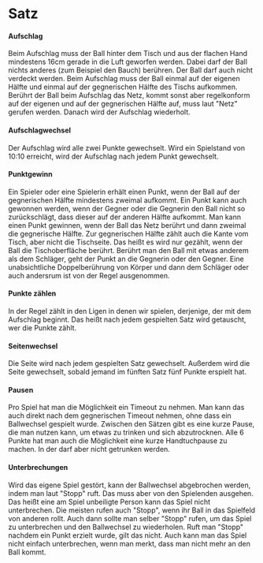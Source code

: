 # Satz

#### Aufschlag
Beim Aufschlag muss der Ball hinter dem Tisch und aus der flachen Hand mindestens 16cm gerade in die Luft geworfen werden. Dabei darf der Ball nichts anderes (zum Beispiel den Bauch) berühren. Der Ball darf auch nicht verdeckt werden. Beim Aufschlag muss der Ball einmal auf der eigenen Hälfte und einmal auf der gegnerischen Hälfte des Tischs aufkommen. Berührt der Ball beim Aufschlag das Netz, kommt sonst aber regelkonform auf der eigenen und auf der gegnerischen Hälfte auf, muss laut "Netz" gerufen werden. Danach wird der Aufschlag wiederholt.

#### Aufschlagwechsel
Der Aufschlag wird alle zwei Punkte gewechselt. Wird ein Spielstand von 10:10 erreicht, wird der Aufschlag nach jedem Punkt gewechselt.

#### Punktgewinn
Ein Spieler oder eine Spielerin erhält einen Punkt, wenn der Ball auf der gegnerischen Hälfte mindestens zweimal aufkommt. Ein Punkt kann auch gewonnen werden, wenn der Gegner oder die Gegnerin den Ball nicht so zurückschlägt, dass dieser auf der anderen Hälfte aufkommt. Man kann einen Punkt gewinnen, wenn der Ball das Netz berührt und dann zweimal die gegnerische Hälfte. Zur gegnerischen Hälfte zählt auch die Kante vom Tisch, aber nicht die Tischseite. Das heißt es wird nur gezählt, wenn der Ball die Tischoberfläche berührt. Berührt man den Ball mit etwas anderem als dem Schläger, geht der Punkt an die Gegnerin oder den Gegner. Eine unabsichtliche Doppelberührung von Körper und dann dem Schläger oder auch andersrum ist von der Regel ausgenommen.

#### Punkte zählen
In der Regel zählt in den Ligen in denen wir spielen, derjenige, der mit dem Aufschlag beginnt. Das heißt nach jedem gespielten Satz wird getauscht, wer die Punkte zählt.

#### Seitenwechsel
Die Seite wird nach jedem gespielten Satz gewechselt. Außerdem wird die Seite gewechselt, sobald jemand im fünften Satz fünf Punkte erspielt hat.

#### Pausen
Pro Spiel hat man die Möglichkeit ein Timeout zu nehmen. Man kann das auch direkt nach dem gegnerischen Timeout nehmen, ohne dass ein Ballwechsel gespielt wurde. Zwischen den Sätzen gibt es eine kurze Pause, die man nutzen kann, um etwas zu trinken und sich abzutrocknen. Alle 6 Punkte hat man auch die Möglichkeit eine kurze Handtuchpause zu machen. In der darf aber nicht getrunken werden.

#### Unterbrechungen
Wird das eigene Spiel gestört, kann der Ballwechsel abgebrochen werden, indem man laut "Stopp" ruft. Das muss aber von den Spielenden ausgehen. Das heißt eine am Spiel unbeiligte Person kann das Spiel nicht unterbrechen. Die meisten rufen auch "Stopp", wenn ihr Ball in das Spielfeld von anderen rollt. Auch dann sollte man selber "Stopp" rufen, um das Spiel zu unterbrechen und den Ballwechsel zu wiederholen. Ruft man "Stopp" nachdem ein Punkt erzielt wurde, gilt das nicht. Auch kann man das Spiel nicht einfach unterbrechen, wenn man merkt, dass man nicht mehr an den Ball kommt.